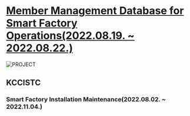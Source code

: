 # [Member Management Database for Smart Factory Operations(2022.08.19. ~ 2022.08.22.)](https://blog.naver.com/gens0310/222855077510)
![PROJECT](https://postfiles.pstatic.net/MjAyMjA4MjNfMTAy/MDAxNjYxMjQ4MTc0NTE2.3d1Vmchh_Cn01CKG5B5QAoea6Yz6Ps_ZnpNZIUI5Pskg.Nu-yvPEtqIsHQH3C3797yuIhEwIFqINAP3oGlLh0IPMg.PNG.gens0310/PPT(3)_1.png?type=w773)
## KCCISTC
### Smart Factory Installation Maintenance(2022.08.02. ~ 2022.11.04.)
